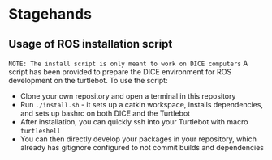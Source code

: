 # Stagehands

## Usage of ROS installation script
`NOTE: The install script is only meant to work on DICE computers`
A script has been provided to prepare the DICE environment for ROS development on the turtlebot. To use the script:
- Clone your own repository and open a terminal in this repository
- Run `./install.sh` - it sets up a catkin workspace, installs dependencies, and sets up bashrc on both DICE and the Turtlebot
- After installation, you can quickly ssh into your Turtlebot with macro `turtleshell`
- You can then directly develop your packages in your repository, which already has gitignore configured to not commit builds and dependencies
